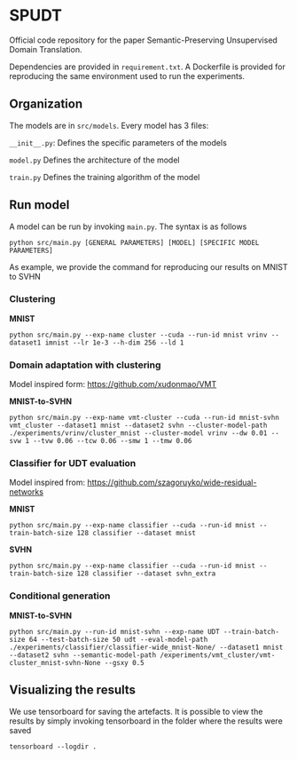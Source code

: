 # SPUDT

Official code repository for the paper Semantic-Preserving Unsupervised Domain Translation.

Dependencies are provided in `requirement.txt`. A Dockerfile is provided for reproducing the same environment used to run the experiments.

## Organization

The models are in `src/models`. Every model has 3 files:

`__init__.py`: Defines the specific parameters of the models

`model.py` Defines the architecture of the model

`train.py` Defines the training algorithm of the model

## Run model

A model can be run by invoking `main.py`. The syntax is as follows
```
python src/main.py [GENERAL PARAMETERS] [MODEL] [SPECIFIC MODEL PARAMETERS]
```

As example, we provide the command for reproducing our results on MNIST to SVHN

### Clustering
**MNIST**
```
python src/main.py --exp-name cluster --cuda --run-id mnist vrinv --dataset1 imnist --lr 1e-3 --h-dim 256 --ld 1
```

### Domain adaptation with clustering
Model inspired form: https://github.com/xudonmao/VMT

**MNIST-to-SVHN**
```
python src/main.py --exp-name vmt-cluster --cuda --run-id mnist-svhn vmt_cluster --dataset1 mnist --dataset2 svhn --cluster-model-path ./experiments/vrinv/cluster_mnist --cluster-model vrinv --dw 0.01 --svw 1 --tvw 0.06 --tcw 0.06 --smw 1 --tmw 0.06
```


### Classifier for UDT evaluation
Model inspired from: https://github.com/szagoruyko/wide-residual-networks

**MNIST**
```
python src/main.py --exp-name classifier --cuda --run-id mnist --train-batch-size 128 classifier --dataset mnist
```

**SVHN** 
```
python src/main.py --exp-name classifier --cuda --run-id mnist --train-batch-size 128 classifier --dataset svhn_extra
```

### Conditional generation

**MNIST-to-SVHN**
```
python src/main.py --run-id mnist-svhn --exp-name UDT --train-batch-size 64 --test-batch-size 50 udt --eval-model-path ./experiments/classifier/classifier-wide_mnist-None/ --dataset1 mnist --dataset2 svhn --semantic-model-path /experiments/vmt_cluster/vmt-cluster_mnist-svhn-None --gsxy 0.5
```

## Visualizing the results
We use tensorboard for saving the artefacts. It is possible to view the results by simply invoking tensorboard in the folder where the results were saved
```
tensorboard --logdir .
```
